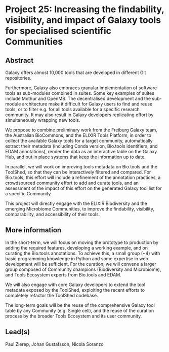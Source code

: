 # Project 25: Increasing the findability, visibility, and impact of Galaxy tools for specialised scientific Communities

## Abstract

Galaxy offers almost 10,000 tools that are developed in different Git repositories.

Furthermore, Galaxy also embraces granular implementation of software tools as sub-modules combined in suites. Some key examples of suites include Mothur and OpenMS. The decentralised development and the sub-module architecture make it difficult for Galaxy users to find and reuse tools, or to filter e.g. for all tools available for a specific research community. It may also result in Galaxy developers replicating effort by simultaneously wrapping new tools.

We propose to combine preliminary work from the Freiburg Galaxy team, the Australian BioCommons, and the ELIXIR Tools Platform, in order to collect the available Galaxy tools for a target community, automatically extract their metadata (including Conda version, Bio.tools identifiers, and EDAM annotations), render the data as an interactive table on the Galaxy Hub, and put in place systems that keep the information up to date.

In parallel, we will work on improving tools metadata on Bio.tools and the ToolShed, so that they can be interactively filtered and compared. For Bio.tools, this effort will include a refinement of the annotation practices, a crowdsourced community effort to add and curate tools, and an assessment of the impact of this effort on the generated Galaxy tool list for a specific Community.

This project will directly engage with the ELIXIR Biodiversity and the emerging Microbiome Communities, to improve the findability, visibility, comparability, and accessibility of their tools.

## More information

In the short-term, we will focus on moving the prototype to production by adding the required features, developing a working example, and on curating the Bio.tools annotations. To achieve this, a small group (~4) with basic programming knowledge in Python and some expertise in web development will be sufficient. For the curation, we will convene a larger group composed of Community champions (Biodiversity and Microbiome), and Tools Ecosystem experts from Bio.tools and EDAM.

We will also engage with core Galaxy developers to extend the tool metadata exposed by the ToolShed, exploiting the recent efforts to completely refactor the ToolShed codebase.

The long-term goals will be the reuse of the comprehensive Galaxy tool table by any Community (e.g. Single cell), and the reuse of the curation process by the broader Tools Ecosystem and its user community.

## Lead(s)

Paul Zierep, Johan Gustafsson, Nicola Soranzo


